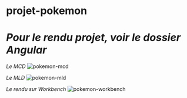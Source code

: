 # projet-pokemon

# _Pour le rendu projet, voir le dossier Angular_

_Le MCD_
![pokemon-mcd](https://github.com/user-attachments/assets/b156cc2b-8edc-4e34-91d1-16ff11dec7a4)

_Le MLD_
![pokemon-mld](https://github.com/user-attachments/assets/ca7f6313-c796-4966-b4f4-a3a78edb352e)

_Le rendu sur Workbench_
![pokemon-workbench](https://github.com/user-attachments/assets/9c10578a-6438-481e-ac8b-eef50473e663)
